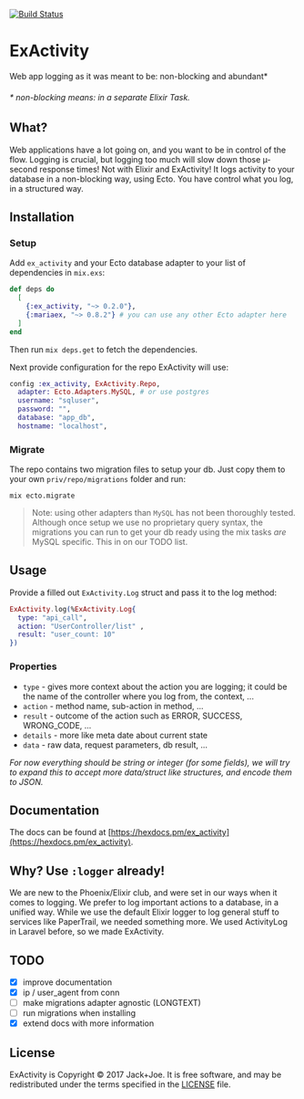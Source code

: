 [![Build Status](https://travis-ci.org/jackjoe/ex_activity.svg)](https://travis-ci.org/jackjoe/ex_activity)

# ExActivity

Web app logging as it was meant to be: non-blocking and abundant\*

###### \* non-blocking means: in a separate Elixir Task.

## What?

Web applications have a lot going on, and you want to be in control of the flow. Logging is crucial, but logging too much will slow down those µ-second response times! Not with Elixir and
ExActivity! It logs activity to your database in a non-blocking way, using Ecto. You have control what you log, in a structured way.

## Installation

### Setup

Add `ex_activity` and your Ecto database adapter to your list of dependencies in `mix.exs`:

```elixir
def deps do
  [
    {:ex_activity, "~> 0.2.0"},
    {:mariaex, "~> 0.8.2"} # you can use any other Ecto adapter here
  ]
end
```
Then run `mix deps.get` to fetch the dependencies.

Next provide configuration for the repo ExActivity will use:

```elixir
config :ex_activity, ExActivity.Repo,
  adapter: Ecto.Adapters.MySQL, # or use postgres
  username: "sqluser",
  password: "",
  database: "app_db",
  hostname: "localhost",
```

### Migrate

The repo contains two migration files to setup your db. Just copy them to your own `priv/repo/migrations` folder and run:

`mix ecto.migrate`

> Note: using other adapters than `MySQL` has not been thoroughly tested. Although once setup we use no proprietary query syntax, the migrations you can run to get your db ready using the mix tasks *are* MySQL specific. This in on our TODO list.

## Usage

Provide a filled out `ExActivity.Log` struct and pass it to the log method:

```elixir
ExActivity.log(%ExActivity.Log{
  type: "api_call",
  action: "UserController/list" ,
  result: "user_count: 10"
})
```

### Properties
  * `type` - gives more context about the action you are logging; it could be the name of the controller where you log from, the context, ...
  * `action` - method name, sub-action in method, ...
  * `result` - outcome of the action such as ERROR, SUCCESS, WRONG_CODE, ...
  * `details` - more like meta date about current state
  * `data` - raw data, request parameters, db result, ...

  _For now everything should be string or integer (for some fields), we will try to expand this to accept more data/struct like structures, and encode them to JSON._

## Documentation

The docs can be found at [https://hexdocs.pm/ex_activity](https://hexdocs.pm/ex_activity).

## Why? Use `:logger` already!

We are new to the Phoenix/Elixir club, and were set in our ways when it comes to logging. We prefer to log important actions to a database, in a unified way. While we use the default Elixir logger to log general stuff to services like PaperTrail, we needed something more. We used ActivityLog in Laravel before, so we made ExActivity.

## TODO

  - [x] improve documentation
  - [x] ip / user_agent from conn
  - [ ] make migrations adapter agnostic (LONGTEXT)
  - [ ] run migrations when installing
  - [x] extend docs with more information

## License

ExActivity is Copyright © 2017 Jack+Joe. It is free software, and may be
redistributed under the terms specified in the [LICENSE](/LICENSE) file.
